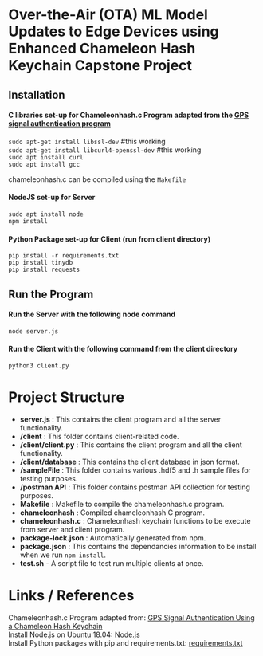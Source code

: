 #  Over-the-Air (OTA) ML Model Updates to Edge Devices using Enhanced Chameleon Hash Keychain Capstone Project

## Installation

#### C libraries set-up for Chameleonhash.c Program adapted from the [GPS signal authentication program](https://link.springer.com/chapter/10.1007/978-3-030-93511-5_10)
`sudo apt-get install libssl-dev` #this working \
`sudo apt-get install libcurl4-openssl-dev` #this working \
`sudo apt install curl` \
`sudo apt install gcc` 

chameleonhash.c can be compiled using the `Makefile`

#### NodeJS set-up for Server 
`sudo apt install node` \
`npm install` 

#### Python Package set-up for Client (run from client directory)
`pip install -r requirements.txt` \
`pip install tinydb` \
`pip install requests` 

## Run the Program

#### Run the Server with the following node command
```
node server.js
```
#### Run the Client with the following command from the client directory 
```
python3 client.py
```
# Project Structure

- **server.js** : This contains the client program and all the server functionality.
- **/client** : This folder contains client-related code.
- **/client/client.py** : This contains the client program and all the client functionality.
- **/client/database** : This contains the client database in json format.
- **/sampleFile** : This folder contains various .hdf5 and .h sample files for testing purposes.
- **/postman API** : This folder contains postman API collection for testing purposes.
- **Makefile** : Makefile to compile the chameleonhash.c program.
- **chameleonhash** : Compiled chameleonhash C program.
- **chameleonhash.c** : Chameleonhash keychain functions to be execute from server and client program.
- **package-lock.json** : Automatically generated from npm.
- **package.json** : This contains the dependancies information to be install when we run `npm install`.
- **test.sh** - A script file to test run multiple clients at once.

# Links / References 
Chameleonhash.c Program adapted from: [GPS Signal Authentication Using a Chameleon Hash Keychain](https://link.springer.com/chapter/10.1007/978-3-030-93511-5_10) \
Install Node.js on Ubuntu 18.04: [Node.js](https://www.digitalocean.com/community/tutorials/how-to-install-node-js-on-ubuntu-18-04) \
Install Python packages with pip and requirements.txt: [requirements.txt](https://note.nkmk.me/en/python-pip-install-requirements/) 
